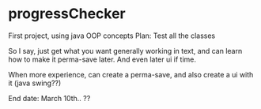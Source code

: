 # progressChecker
First project, using java OOP concepts 
Plan: 
Test all the classes 

So I say, just get what you want generally working in text, and can learn how to make it perma-save later. And even later ui if time. 

When more experience, can create a perma-save, and also create a ui with it (java swing??)

End date: March 10th.. ?? 